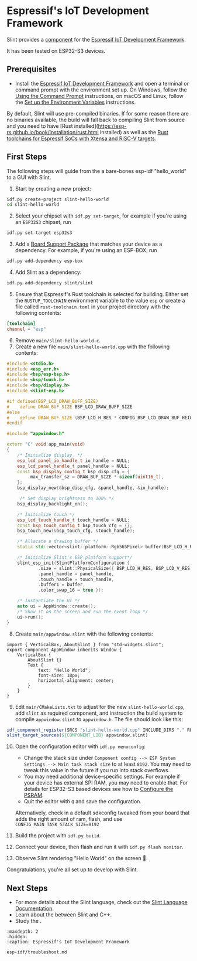# Espressif's IoT Development Framework

Slint provides a [component](https://components.espressif.com/components/slint/slint) for the [Espressif IoT Development Framework](https://docs.espressif.com/projects/esp-idf/en/latest/esp32/index.html).

It has been tested on ESP32-S3 devices.

## Prerequisites

* Install the [Espressif IoT Development Framework](https://docs.espressif.com/projects/esp-idf/en/latest/esp32/index.html) and open a terminal or command prompt with the environment set up.
On Windows, follow the [Using the Command Prompt](https://docs.espressif.com/projects/esp-idf/en/latest/esp32/get-started/windows-setup.html#using-the-command-prompt) instructions, on macOS and Linux, follow the
[Set up the Environment Variables](https://docs.espressif.com/projects/esp-idf/en/latest/esp32/get-started/linux-macos-setup.html#step-4-set-up-the-environment-variables) instructions.

By default, Slint will use pre-compiled binaries. If for some reason there are no binaries available, the build will fall back to compiling Slint from source and you need to have [Rust installed](https://esp-rs.github.io/book/installation/rust.html installed) as well as the [Rust toolchains for Espressif SoCs with Xtensa and RISC-V targets](https://esp-rs.github.io/book/installation/riscv-and-xtensa.html).

## First Steps

The following steps will guide from the a bare-bones esp-idf "hello_world" to a GUI with Slint.

1. Start by creating a new project:
```bash
idf.py create-project slint-hello-world
cd slint-hello-world
```
2. Select your chipset with `idf.py set-target`, for example if you're using an `ESP32S3` chipset, run
```bash
idf.py set-target esp32s3
```
3. Add a [Board Support Package](https://github.com/espressif/esp-bsp#esp-bsp-espressifs-board-support-packages) that matches your device as a dependency. For example, if you're using an ESP-BOX, run
```bash
idf.py add-dependency esp-box
```
4. Add Slint as a dependency:
```bash
idf.py add-dependency slint/slint
```
5. Ensure that Espressif's Rust toolchain is selected for building. Either set the `RUSTUP_TOOLCHAIN` environment variable to the value `esp` or create a file called `rust-toolchain.toml` in your project directory with the following contents:
```toml
[toolchain]
channel = "esp"
```
6. Remove `main/slint-hello-world.c`.
7. Create a new file `main/slint-hello-world.cpp` with the following contents:
```cpp
#include <stdio.h>
#include <esp_err.h>
#include <bsp/esp-bsp.h>
#include <bsp/touch.h>
#include <bsp/display.h>
#include <slint-esp.h>

#if defined(BSP_LCD_DRAW_BUFF_SIZE)
#    define DRAW_BUF_SIZE BSP_LCD_DRAW_BUFF_SIZE
#else
#    define DRAW_BUF_SIZE (BSP_LCD_H_RES * CONFIG_BSP_LCD_DRAW_BUF_HEIGHT)
#endif

#include "appwindow.h"

extern "C" void app_main(void)
{
    /* Initialize display  */
    esp_lcd_panel_io_handle_t io_handle = NULL;
    esp_lcd_panel_handle_t panel_handle = NULL;
    const bsp_display_config_t bsp_disp_cfg = {
        .max_transfer_sz = DRAW_BUF_SIZE * sizeof(uint16_t),
    };
    bsp_display_new(&bsp_disp_cfg, &panel_handle, &io_handle);

     /* Set display brightness to 100% */
    bsp_display_backlight_on();

    /* Initialize touch */
    esp_lcd_touch_handle_t touch_handle = NULL;
    const bsp_touch_config_t bsp_touch_cfg = {};
    bsp_touch_new(&bsp_touch_cfg, &touch_handle);

    /* Allocate a drawing buffer */
    static std::vector<slint::platform::Rgb565Pixel> buffer(BSP_LCD_H_RES * BSP_LCD_V_RES);

    /* Initialize Slint's ESP platform support*/
    slint_esp_init(SlintPlatformConfiguration {
            .size = slint::PhysicalSize({ BSP_LCD_H_RES, BSP_LCD_V_RES }),
            .panel_handle = panel_handle,
            .touch_handle = touch_handle,
            .buffer1 = buffer,
            .color_swap_16 = true });

    /* Instantiate the UI */
    auto ui = AppWindow::create();
    /* Show it on the screen and run the event loop */
    ui->run();
}
```
8. Create `main/appwindow.slint` with the following contents:
```
import { VerticalBox, AboutSlint } from "std-widgets.slint";
export component AppWindow inherits Window {
    VerticalBox {
        AboutSlint {}
        Text {
            text: "Hello World";
            font-size: 18px;
            horizontal-alignment: center;
        }
    }
}
```
9. Edit `main/CMakeLists.txt` to adjust for the new `slint-hello-world.cpp`, add `slint` as required component,
   and instruction the build system to compile `appwindow.slint` to `appwindow.h`. The file should look like this:
```cmake
idf_component_register(SRCS "slint-hello-world.cpp" INCLUDE_DIRS "." REQUIRES slint)
slint_target_sources(${COMPONENT_LIB} appwindow.slint)
```
10. Open the configuration editor with `idf.py menuconfig`:
    * Change the stack size under `Component config --> ESP System Settings --> Main task stack size` to at least `8192`. You may need to tweak this value in the future if you run into stack overflows.
    * You may need additional device-specific settings. For example if your device has external SPI RAM,
       you may need to enable that. For details for ESP32-S3 based devices see how to [Configure the PSRAM](https://docs.espressif.com/projects/esp-idf/en/latest/esp32s3/api-guides/flash_psram_config.html#configure-the-psram).
    * Quit the editor with `Q` and save the configuration.

    Alternatively, check in a default sdkconfig tweaked from your board that adds the right amount of ram, flash, and use `CONFIG_MAIN_TASK_STACK_SIZE=8192`

11.  Build the project with `idf.py build`.
12.  Connect your device, then flash and run it with `idf.py flash monitor`.
13.  Observe Slint rendering "Hello World" on the screen 🎉.

Congratulations, you're all set up to develop with Slint.

## Next Steps

 - For more details about the Slint language, check out the [Slint Language Documentation](slint-reference:).
 - Learn about the [](../types.md) between Slint and C++.
 - Study the [](../api/library_root).

```{toctree}
:maxdepth: 2
:hidden:
:caption: Espressif's IoT Development Framework

esp-idf/troubleshoot.md
```

